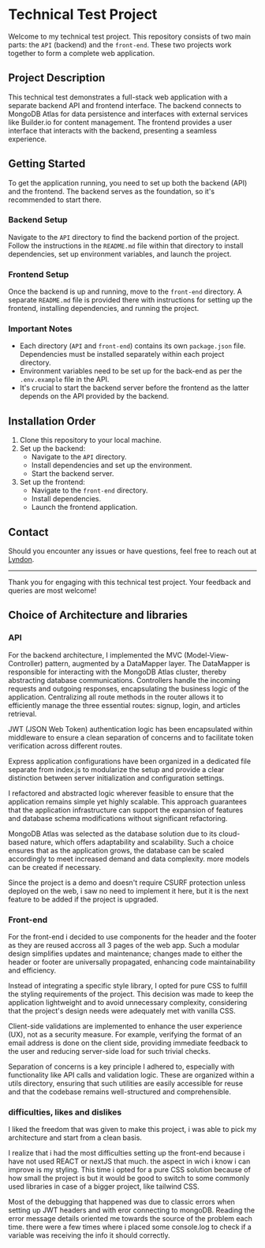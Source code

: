 # Technical Test Project

Welcome to my technical test project. This repository consists of two main parts: the `API` (backend) and the `front-end`. These two projects work together to form a complete web application.

## Project Description

This technical test demonstrates a full-stack web application with a separate backend API and frontend interface. The backend connects to MongoDB Atlas for data persistence and interfaces with external services like Builder.io for content management. The frontend provides a user interface that interacts with the backend, presenting a seamless experience.

## Getting Started

To get the application running, you need to set up both the backend (API) and the frontend. The backend serves as the foundation, so it's recommended to start there.

### Backend Setup

Navigate to the `API` directory to find the backend portion of the project. Follow the instructions in the `README.md` file within that directory to install dependencies, set up environment variables, and launch the project.

### Frontend Setup

Once the backend is up and running, move to the `front-end` directory. A separate `README.md` file is provided there with instructions for setting up the frontend, installing dependencies, and running the project.

### Important Notes

- Each directory (`API` and `front-end`) contains its own `package.json` file. Dependencies must be installed separately within each project directory.
- Environment variables need to be set up for the back-end as per the `.env.example` file in the API.
- It's crucial to start the backend server before the frontend as the latter depends on the API provided by the backend.

## Installation Order

1. Clone this repository to your local machine.
2. Set up the backend:
    - Navigate to the `API` directory.
    - Install dependencies and set up the environment.
    - Start the backend server.
3. Set up the frontend:
    - Navigate to the `front-end` directory.
    - Install dependencies.
    - Launch the frontend application.

## Contact

Should you encounter any issues or have questions, feel free to reach out at [Lyndon](https://lyndonsimpson.github.io/CV_Lyndon.simpson/).

---

Thank you for engaging with this technical test project. Your feedback and queries are most welcome! 

## Choice of Architecture and libraries

### API 

For the backend architecture, I implemented the MVC (Model-View-Controller) pattern, augmented by a DataMapper layer. The DataMapper is responsible for interacting with the MongoDB Atlas cluster, thereby abstracting database communications. Controllers handle the incoming requests and outgoing responses, encapsulating the business logic of the application. Centralizing all route methods in the router allows it to efficiently manage the three essential routes: signup, login, and articles retrieval.

JWT (JSON Web Token) authentication logic has been encapsulated within middleware to ensure a clean separation of concerns and to facilitate token verification across different routes.

Express application configurations have been organized in a dedicated file separate from index.js to modularize the setup and provide a clear distinction between server initialization and configuration settings.

I refactored and abstracted logic wherever feasible to ensure that the application remains simple yet highly scalable. This approach guarantees that the application infrastructure can support the expansion of features and database schema modifications without significant refactoring.

MongoDB Atlas was selected as the database solution due to its cloud-based nature, which offers adaptability and scalability. Such a choice ensures that as the application grows, the database can be scaled accordingly to meet increased demand and data complexity. more models can be created if necessary.

Since the project is a demo and doesn't require CSURF protection unless deployed on the web, i saw no need to implement it here, but it is the next feature to be added if the project is upgraded.


### Front-end

For the front-end i decided to use components for the header and the footer as they are reused accross all 3 pages of the web app. Such a modular design simplifies updates and maintenance; changes made to either the header or footer are universally propagated, enhancing code maintainability and efficiency.

Instead of integrating a specific style library, I opted for pure CSS to fulfill the styling requirements of the project. This decision was made to keep the application lightweight and to avoid unnecessary complexity, considering that the project's design needs were adequately met with vanilla CSS.

Client-side validations are implemented to enhance the user experience (UX), not as a security measure. For example, verifying the format of an email address is done on the client side, providing immediate feedback to the user and reducing server-side load for such trivial checks.

Separation of concerns is a key principle I adhered to, especially with functionality like API calls and validation logic. These are organized within a utils directory, ensuring that such utilities are easily accessible for reuse and that the codebase remains well-structured and comprehensible.

### difficulties, likes and dislikes

I liked the freedom that was given to make this project, i was able to pick my architecture and start from a clean basis.

I realize that i had the most difficulties setting up the front-end because i have not used REACT or nextJS that much. the aspect in wich i know i can improve is my styling. This time i opted for a pure CSS solution because of how small the project is but it would be good to switch to some commonly used libraries in case of a bigger project, like tailwind CSS. 

Most of the debugging that happened was due to classic errors when setting up JWT headers and with eror connecting to mongoDB. Reading the error message details oriented me towards the source of the problem each time. there were a few times where i placed some console.log to check if a variable was receiving the info it should correctly.